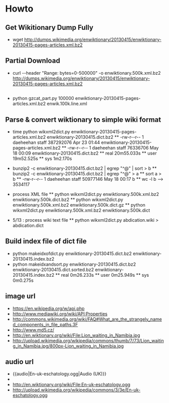 # Howto
## Get Wikitionary Dump Fully
 * wget http://dumps.wikimedia.org/enwiktionary/20130415/enwiktionary-20130415-pages-articles.xml.bz2

## Partial Download
 * curl --header "Range: bytes=0-500000" -o enwiktionary.500k.xml.bz2 http://dumps.wikimedia.org/enwiktionary/20130415/enwiktionary-20130415-pages-articles.xml.bz2

##
 * python gzcat_part.py 100000 enwiktionary-20130415-pages-articles.xml.bz2 enwik.100k.line.xml
## Parse & convert wiktionary to simple wiki format
 * time python wikxml2dict.py  enwiktionary-20130415-pages-articles.xml.bz2 enwiktionary-20130415.dict.bz2
 ** -rw-r--r--  1 daeheehan  staff  387292076 Apr 23 01:44 enwiktionary-20130415-pages-articles.xml.bz2
 ** -rw-r--r--  1 daeheehan  staff   76336706 May 18 00:09 enwiktionary-20130415.dict.bz2
 ** real    20m55.033s
 ** user    19m52.525s
 ** sys     1m2.170s

 * bunzip2 -c enwiktionary-20130415.dict.bz2 |  egrep "^@" | sort > b
 ** bunzip2 -c enwiktionary-20130415.dict.bz2 |  egrep "^@" > a
 ** sort a > b
 ** -rw-r--r--  1 daeheehan  staff  50977146 May 18 00:17 b
 ** wc -l b --> 3534117

 * process XML file
 ** python wikxml2dict.py enwiktionary.500k.xml.bz2 enwiktionary.500k.dict.bz2
 ** python wikxml2dict.py enwiktionary.500k.xml.bz2 enwiktionary.500k.dict.gz
 ** python wikxml2dict.py enwiktionary.500k.xml.bz2 enwiktionary.500k.dict
 * 5/13 : process wiki text file
 ** python wikxml2dict.py abdication.wiki  > abdication.dict
## Build index file of dict file
 * python makeidxofdict.py enwiktionary-20130415.dict.bz2 enwiktionary-20130415.index.bz2
 * python makeidxandsort.py enwiktionary-20130415.dict.bz2 enwiktionary-20130415.dict.sorted.bz2 enwiktionary-20130415.index.bz2
 ** real	0m26.233s
 ** user	0m25.949s
 ** sys	0m0.275s

## image url
* https://en.wikipedia.org/w/api.php
* http://www.mediawiki.org/wiki/API:Properties
* http://commons.wikimedia.org/wiki/FAQ#What_are_the_strangely_named_components_in_file_paths.3F
* http://www.md5.cz/ 
* http://en.wiktionary.org/wiki/File:Lion_waiting_in_Namibia.jpg
* http://upload.wikimedia.org/wikipedia/commons/thumb/7/73/Lion_waiting_in_Namibia.jpg/800px-Lion_waiting_in_Namibia.jpg


## audio url
* {{audio|En-uk-eschatology.ogg|Audio (UK)}}
* <source src="//upload.wikimedia.org/wikipedia/commons/3/3e/En-uk-eschatology.ogg" type="audio/ogg; codecs=&quot;vorbis&quot;" data-title="Original Ogg file (411 kbps)" data-shorttitle="Ogg source" data-width="0" data-height="0" data-bandwidth="411402"></source>
* http://en.wiktionary.org/wiki/File:En-uk-eschatology.ogg
* http://upload.wikimedia.org/wikipedia/commons/3/3e/En-uk-eschatology.ogg


